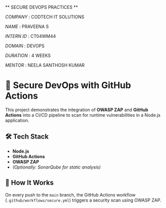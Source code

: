 ** SECURE DEVOPS PRACTICES **

*COMPANY* : CODTECH IT SOLUTIONS

*NAME* : PRAVEENA S

*INTERN ID* :  CT04WM44

*DOMAIN* : DEVOPS

*DURATION* : 4 WEEKS

*MENTOR* : NEELA SANTHOSH KUMAR 


# 🔐 Secure DevOps with GitHub Actions

This project demonstrates the integration of **OWASP ZAP** and **GitHub Actions** into a CI/CD pipeline to scan for runtime vulnerabilities in a Node.js application.


## 🛠️ Tech Stack

- **Node.js**
- **GitHub Actions**
- **OWASP ZAP**
- *(Optionally: SonarQube for static analysis)*

## 🚀 How It Works

On every push to the `main` branch, the GitHub Actions workflow (`.github/workflows/secure.yml`) triggers a security scan using OWASP ZAP.


